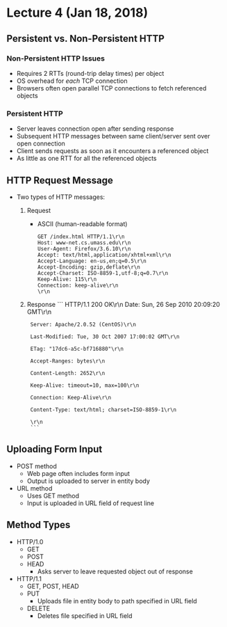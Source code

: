 # Lecture 4 (Jan 18, 2018)
## Persistent vs. Non-Persistent HTTP 
### Non-Persistent HTTP Issues
* Requires 2 RTTs (round-trip delay times) per object
* OS overhead for *each* TCP connection
* Browsers often open parallel TCP connections to fetch referenced objects
### Persistent HTTP
* Server leaves connection open after sending response
* Subsequent HTTP messages between same client/server sent over open connection
* Client sends requests as soon as it encounters a referenced object
* As little as one RTT for all the referenced objects
## HTTP Request Message
* Two types of HTTP messages:
  1. Request
     * ASCII (human-readable format)
          ```
          GET /index.html HTTP/1.1\r\n
          Host: www-net.cs.umass.edu\r\n
          User-Agent: Firefox/3.6.10\r\n
          Accept: text/html,application/xhtml+xml\r\n
          Accept-Language: en-us,en;q=0.5\r\n
          Accept-Encoding: gzip,deflate\r\n
          Accept-Charset: ISO-8859-1,utf-8;q=0.7\r\n
          Keep-Alive: 115\r\n
          Connection: keep-alive\r\n
          \r\n
          ```
  2. Response
          ```
          HTTP/1.1 200 OK\r\n
          Date: Sun, 26 Sep 2010 20:09:20 GMT\r\n
          
          Server: Apache/2.0.52 (CentOS)\r\n
          
          Last-Modified: Tue, 30 Oct 2007 17:00:02 GMT\r\n
          
          ETag: "17dc6-a5c-bf716880"\r\n
          
          Accept-Ranges: bytes\r\n
          
          Content-Length: 2652\r\n
          
          Keep-Alive: timeout=10, max=100\r\n
          
          Connection: Keep-Alive\r\n
          
          Content-Type: text/html; charset=ISO-8859-1\r\n
          
          \r\n
          ```
## Uploading Form Input
* POST method
  * Web page often includes form input
  * Output is uploaded to server in entity body
* URL method
  * Uses GET method
  * Input is uploaded in URL field of request line
## Method Types
* HTTP/1.0
  * GET
  * POST
  * HEAD
    * Asks server to leave requested object out of response
* HTTP/1.1
  * GET, POST, HEAD
  * PUT
    * Uploads file in entity body to path specified in URL field
  * DELETE
    * Deletes file specified in URL field
